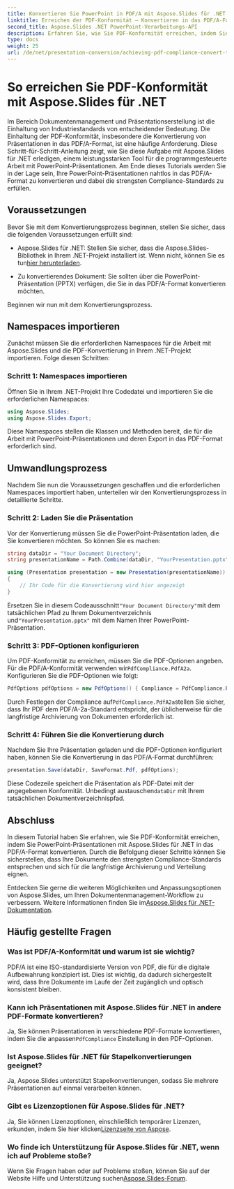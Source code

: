 ```yaml
---
title: Konvertieren Sie PowerPoint in PDF/A mit Aspose.Slides für .NET
linktitle: Erreichen der PDF-Konformität – Konvertieren in das PDF/A-Format
second_title: Aspose.Slides .NET PowerPoint-Verarbeitungs-API
description: Erfahren Sie, wie Sie PDF-Konformität erreichen, indem Sie PowerPoint-Präsentationen mit Aspose.Slides für .NET in das PDF/A-Format konvertieren. Stellen Sie die Langlebigkeit und Zugänglichkeit von Dokumenten sicher.
type: docs
weight: 25
url: /de/net/presentation-conversion/achieving-pdf-compliance-convert-to-pdf-a-format/
---
```


# So erreichen Sie PDF-Konformität mit Aspose.Slides für .NET

Im Bereich Dokumentenmanagement und Präsentationserstellung ist die Einhaltung von Industriestandards von entscheidender Bedeutung. Die Einhaltung der PDF-Konformität, insbesondere die Konvertierung von Präsentationen in das PDF/A-Format, ist eine häufige Anforderung. Diese Schritt-für-Schritt-Anleitung zeigt, wie Sie diese Aufgabe mit Aspose.Slides für .NET erledigen, einem leistungsstarken Tool für die programmgesteuerte Arbeit mit PowerPoint-Präsentationen. Am Ende dieses Tutorials werden Sie in der Lage sein, Ihre PowerPoint-Präsentationen nahtlos in das PDF/A-Format zu konvertieren und dabei die strengsten Compliance-Standards zu erfüllen.

## Voraussetzungen

Bevor Sie mit dem Konvertierungsprozess beginnen, stellen Sie sicher, dass die folgenden Voraussetzungen erfüllt sind:

-  Aspose.Slides für .NET: Stellen Sie sicher, dass die Aspose.Slides-Bibliothek in Ihrem .NET-Projekt installiert ist. Wenn nicht, können Sie es tun[hier herunterladen](https://releases.aspose.com/slides/net/).

- Zu konvertierendes Dokument: Sie sollten über die PowerPoint-Präsentation (PPTX) verfügen, die Sie in das PDF/A-Format konvertieren möchten.

Beginnen wir nun mit dem Konvertierungsprozess.

## Namespaces importieren

Zunächst müssen Sie die erforderlichen Namespaces für die Arbeit mit Aspose.Slides und die PDF-Konvertierung in Ihrem .NET-Projekt importieren. Folge diesen Schritten:

### Schritt 1: Namespaces importieren

Öffnen Sie in Ihrem .NET-Projekt Ihre Codedatei und importieren Sie die erforderlichen Namespaces:

```csharp
using Aspose.Slides;
using Aspose.Slides.Export;
```

Diese Namespaces stellen die Klassen und Methoden bereit, die für die Arbeit mit PowerPoint-Präsentationen und deren Export in das PDF-Format erforderlich sind.

## Umwandlungsprozess

Nachdem Sie nun die Voraussetzungen geschaffen und die erforderlichen Namespaces importiert haben, unterteilen wir den Konvertierungsprozess in detaillierte Schritte.

### Schritt 2: Laden Sie die Präsentation

Vor der Konvertierung müssen Sie die PowerPoint-Präsentation laden, die Sie konvertieren möchten. So können Sie es machen:

```csharp
string dataDir = "Your Document Directory";
string presentationName = Path.Combine(dataDir, "YourPresentation.pptx");

using (Presentation presentation = new Presentation(presentationName))
{
    // Ihr Code für die Konvertierung wird hier angezeigt
}
```

 Ersetzen Sie in diesem Codeausschnitt`"Your Document Directory"`mit dem tatsächlichen Pfad zu Ihrem Dokumentverzeichnis und`"YourPresentation.pptx"` mit dem Namen Ihrer PowerPoint-Präsentation.

### Schritt 3: PDF-Optionen konfigurieren

 Um PDF-Konformität zu erreichen, müssen Sie die PDF-Optionen angeben. Für die PDF/A-Konformität verwenden wir`PdfCompliance.PdfA2a`. Konfigurieren Sie die PDF-Optionen wie folgt:

```csharp
PdfOptions pdfOptions = new PdfOptions() { Compliance = PdfCompliance.PdfA2a };
```

 Durch Festlegen der Compliance auf`PdfCompliance.PdfA2a`stellen Sie sicher, dass Ihr PDF dem PDF/A-2a-Standard entspricht, der üblicherweise für die langfristige Archivierung von Dokumenten erforderlich ist.

### Schritt 4: Führen Sie die Konvertierung durch

Nachdem Sie Ihre Präsentation geladen und die PDF-Optionen konfiguriert haben, können Sie die Konvertierung in das PDF/A-Format durchführen:

```csharp
presentation.Save(dataDir, SaveFormat.Pdf, pdfOptions);
```

 Diese Codezeile speichert die Präsentation als PDF-Datei mit der angegebenen Konformität. Unbedingt austauschen`dataDir` mit Ihrem tatsächlichen Dokumentverzeichnispfad.

## Abschluss

In diesem Tutorial haben Sie erfahren, wie Sie PDF-Konformität erreichen, indem Sie PowerPoint-Präsentationen mit Aspose.Slides für .NET in das PDF/A-Format konvertieren. Durch die Befolgung dieser Schritte können Sie sicherstellen, dass Ihre Dokumente den strengsten Compliance-Standards entsprechen und sich für die langfristige Archivierung und Verteilung eignen.

 Entdecken Sie gerne die weiteren Möglichkeiten und Anpassungsoptionen von Aspose.Slides, um Ihren Dokumentenmanagement-Workflow zu verbessern. Weitere Informationen finden Sie im[Aspose.Slides für .NET-Dokumentation](https://reference.aspose.com/slides/net/).

## Häufig gestellte Fragen

### Was ist PDF/A-Konformität und warum ist sie wichtig?
PDF/A ist eine ISO-standardisierte Version von PDF, die für die digitale Aufbewahrung konzipiert ist. Dies ist wichtig, da dadurch sichergestellt wird, dass Ihre Dokumente im Laufe der Zeit zugänglich und optisch konsistent bleiben.

### Kann ich Präsentationen mit Aspose.Slides für .NET in andere PDF-Formate konvertieren?
 Ja, Sie können Präsentationen in verschiedene PDF-Formate konvertieren, indem Sie die anpassen`PdfCompliance` Einstellung in den PDF-Optionen.

### Ist Aspose.Slides für .NET für Stapelkonvertierungen geeignet?
Ja, Aspose.Slides unterstützt Stapelkonvertierungen, sodass Sie mehrere Präsentationen auf einmal verarbeiten können.

### Gibt es Lizenzoptionen für Aspose.Slides für .NET?
 Ja, Sie können Lizenzoptionen, einschließlich temporärer Lizenzen, erkunden, indem Sie hier klicken[Lizenzseite von Aspose](https://purchase.aspose.com/buy).

### Wo finde ich Unterstützung für Aspose.Slides für .NET, wenn ich auf Probleme stoße?
 Wenn Sie Fragen haben oder auf Probleme stoßen, können Sie auf der Website Hilfe und Unterstützung suchen[Aspose.Slides-Forum](https://forum.aspose.com/).